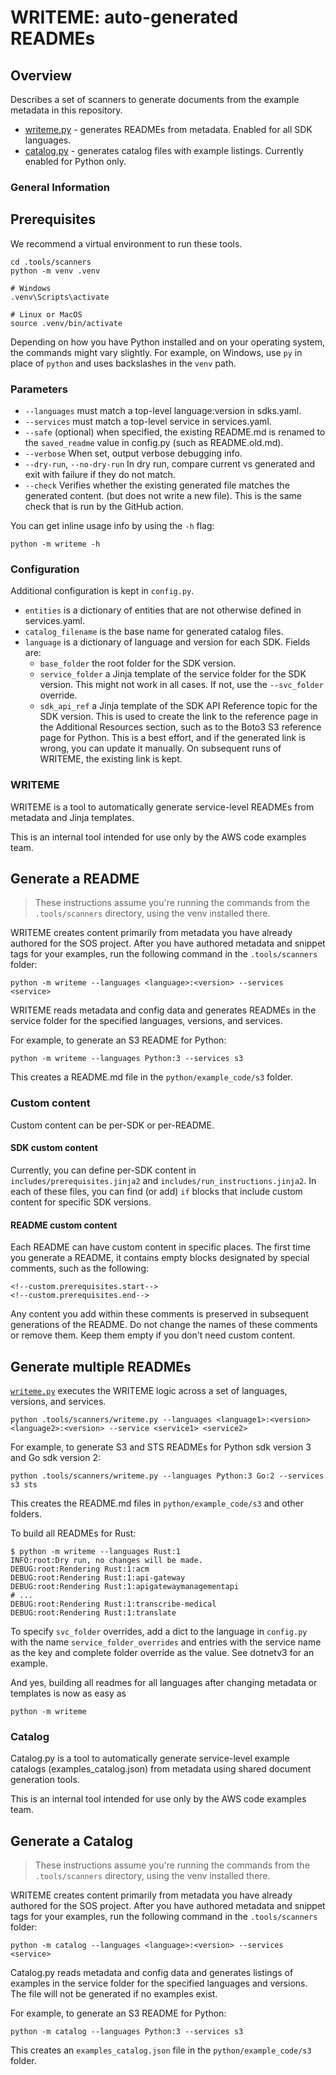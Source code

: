 # WRITEME: auto-generated READMEs

## Overview

Describes a set of scanners to generate documents from the example metadata in this repository.

- [writeme.py](#WRITEME) - generates READMEs from metadata. Enabled for all SDK languages.
- [catalog.py](#Catalog) - generates catalog files with example listings. Currently enabled for Python only.

### General Information

## Prerequisites

We recommend a virtual environment to run these tools.

```
cd .tools/scanners
python -m venv .venv

# Windows
.venv\Scripts\activate

# Linux or MacOS
source .venv/bin/activate
```

Depending on how you have Python installed and on your operating system,
the commands might vary slightly. For example, on Windows, use `py` in place of
`python` and uses backslashes in the `venv` path.

### Parameters

- `--languages` must match a top-level language:version in sdks.yaml.
- `--services` must match a top-level service in services.yaml.
- `--safe` (optional) when specified, the existing README.md is renamed to the
  `saved_readme` value in config.py (such as README.old.md).
- `--verbose` When set, output verbose debugging info.
- `--dry-run`, `--no-dry-run` In dry run, compare current vs generated and exit with failure if they do not match.
- `--check` Verifies whether the existing generated file matches the generated content.
  (but does not write a new file). This is the same check that is run by the GitHub action.

You can get inline usage info by using the `-h` flag:

```
python -m writeme -h
```

### Configuration

Additional configuration is kept in `config.py`.

- `entities` is a dictionary of entities that are not otherwise defined in
  services.yaml.
- `catalog_filename` is the base name for generated catalog files.
- `language` is a dictionary of language and version for each SDK. Fields are:
  - `base_folder` the root folder for the SDK version.
  - `service_folder` a Jinja template of the service folder for the SDK version.
    This might not work in all cases. If not, use the `--svc_folder` override.
  - `sdk_api_ref` a Jinja template of the SDK API Reference topic for the SDK version.
    This is used to create the link to the reference page in the Additional Resources
    section, such as to the Boto3 S3 reference page for Python. This is a best effort,
    and if the generated link is wrong, you can update it manually. On subsequent runs
    of WRITEME, the existing link is kept.


### WRITEME
WRITEME is a tool to automatically generate service-level READMEs from
metadata and Jinja templates.

This is an internal tool intended for use only by the AWS code examples team.

## Generate a README

> These instructions assume you're running the commands from the `.tools/scanners`
> directory, using the venv installed there.

WRITEME creates content primarily from metadata you have already
authored for the SOS project. After you have authored metadata and snippet tags
for your examples, run the following command in the `.tools/scanners` folder:

```
python -m writeme --languages <language>:<version> --services <service>
```

WRITEME reads metadata and config data and generates READMEs in the service
folder for the specified languages, versions, and services.

For example, to generate an S3 README for Python:

```
python -m writeme --languages Python:3 --services s3
```

This creates a README.md file in the `python/example_code/s3` folder.


### Custom content

Custom content can be per-SDK or per-README.

#### SDK custom content

Currently, you can define per-SDK content in `includes/prerequisites.jinja2` and
`includes/run_instructions.jinja2`. In each of these files, you can find (or add) `if`
blocks that include custom content for specific SDK versions.

#### README custom content

Each README can have custom content in specific places. The first time you
generate a README, it contains empty blocks designated by special comments, such as
the following:

```
<!--custom.prerequisites.start-->
<!--custom.prerequisites.end-->
```

Any content you add within these comments is preserved in subsequent generations
of the README. Do not change the names of these comments or remove them. Keep them
empty if you don't need custom content.

## Generate multiple READMEs

[`writeme.py`](writeme.py) executes the WRITEME logic across a set of languages,
versions, and services.

```
python .tools/scanners/writeme.py --languages <language1>:<version> <language2>:<version> --service <service1> <service2>
```

For example, to generate S3 and STS READMEs for Python sdk version 3 and Go sdk version 2:

```
python .tools/scanners/writeme.py --languages Python:3 Go:2 --services s3 sts
```

This creates the README.md files in `python/example_code/s3` and other folders.

To build all READMEs for Rust:

```
$ python -m writeme --languages Rust:1
INFO:root:Dry run, no changes will be made.
DEBUG:root:Rendering Rust:1:acm
DEBUG:root:Rendering Rust:1:api-gateway
DEBUG:root:Rendering Rust:1:apigatewaymanagementapi
# ...
DEBUG:root:Rendering Rust:1:transcribe-medical
DEBUG:root:Rendering Rust:1:translate
```

To specify `svc_folder` overrides, add a dict to the language in `config.py` with
the name `service_folder_overrides` and entries with the service name as the key
and complete folder override as the value. See dotnetv3 for an example.

And yes, building all readmes for all languages after changing metadata or templates is now as easy as

```
python -m writeme
```

### Catalog
Catalog.py is a tool to automatically generate service-level example catalogs (examples_catalog.json) from metadata using shared document generation tools.

This is an internal tool intended for use only by the AWS code examples team.

## Generate a Catalog

> These instructions assume you're running the commands from the `.tools/scanners`
> directory, using the venv installed there.

WRITEME creates content primarily from metadata you have already
authored for the SOS project. After you have authored metadata and snippet tags
for your examples, run the following command in the `.tools/scanners` folder:

```
python -m catalog --languages <language>:<version> --services <service>
```

Catalog.py reads metadata and config data and generates listings of examples in the service
folder for the specified languages and versions. The file will not be generated if no examples exist.

For example, to generate an S3 README for Python:

```
python -m catalog --languages Python:3 --services s3
```

This creates an `examples_catalog.json` file in the `python/example_code/s3` folder.